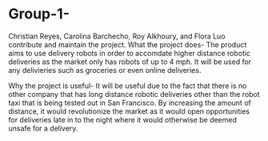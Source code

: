 # Group-1-

Christian Reyes, Carolina Barchecho, Roy Alkhoury, and Flora Luo contribute and maintain the project.
What the project does-
The product aims to use delivery robots in order to accomdate higher distance robotic deliveries as the market only has robots of up to 4 mph. It will be used for any delivieries such as groceries or even online deliveries.

Why the project is useful-
It will be useful due to the fact that there is no other company that has long distance robotic deliveries other than the robot taxi that is being tested out in San Francisco. By increasing the amount of distance, it would revolutionize the market as it would open opportunities for deliveries late in to the night where it would otherwise be deemed unsafe for a delivery.
